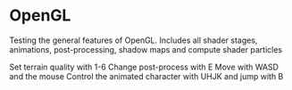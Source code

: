 # OpenGL
Testing the general features of OpenGL. Includes all shader stages, animations, post-processing, shadow maps and compute shader particles

Set terrain quality with 1-6
Change post-process with E
Move with WASD and the mouse
Control the animated character with UHJK and jump with B

